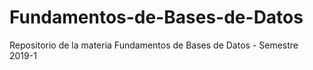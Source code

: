 # Fundamentos-de-Bases-de-Datos
Repositorio de la materia Fundamentos de Bases de Datos - Semestre 2019-1
